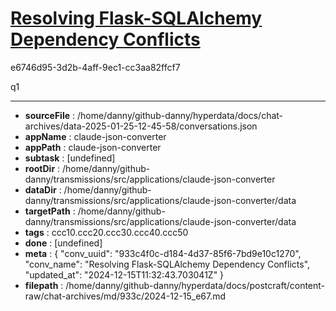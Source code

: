 # [Resolving Flask-SQLAlchemy Dependency Conflicts](https://claude.ai/chat/933c4f0c-d184-4d37-85f6-7bd9e10c1270)

e6746d95-3d2b-4aff-9ec1-cc3aa82ffcf7

q1

---

* **sourceFile** : /home/danny/github-danny/hyperdata/docs/chat-archives/data-2025-01-25-12-45-58/conversations.json
* **appName** : claude-json-converter
* **appPath** : claude-json-converter
* **subtask** : [undefined]
* **rootDir** : /home/danny/github-danny/transmissions/src/applications/claude-json-converter
* **dataDir** : /home/danny/github-danny/transmissions/src/applications/claude-json-converter/data
* **targetPath** : /home/danny/github-danny/transmissions/src/applications/claude-json-converter/data
* **tags** : ccc10.ccc20.ccc30.ccc40.ccc50
* **done** : [undefined]
* **meta** : {
  "conv_uuid": "933c4f0c-d184-4d37-85f6-7bd9e10c1270",
  "conv_name": "Resolving Flask-SQLAlchemy Dependency Conflicts",
  "updated_at": "2024-12-15T11:32:43.703041Z"
}
* **filepath** : /home/danny/github-danny/hyperdata/docs/postcraft/content-raw/chat-archives/md/933c/2024-12-15_e67.md